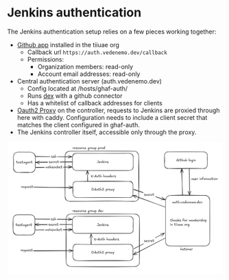 <!--
SPDX-FileCopyrightText: 2022-2025 TII (SSRC) and the Ghaf contributors
SPDX-License-Identifier: CC-BY-SA-4.0
-->
# Jenkins authentication

The Jenkins authentication setup relies on a few pieces working together:

- [Github app](https://github.com/apps/vedenemo-auth) installed in the tiiuae org
  - Callback url `https://auth.vedenemo.dev/callback`
  - Permissions:
    - Organization members: read-only
    - Account email addresses: read-only
- Central authentication server (auth.vedenemo.dev)
  - Config located at /hosts/ghaf-auth/
  - Runs [dex](https://dexidp.io/) with a github connector
  - Has a whitelist of callback addresses for clients
- [Oauth2 Proxy](https://oauth2-proxy.github.io/oauth2-proxy/) on the controller, requests to Jenkins are proxied through here with caddy. Configuration needs to include a client secret that matches the client configured in ghaf-auth.
- The Jenkins controller itself, accessible only through the proxy.

![diagram](./auth.png)

